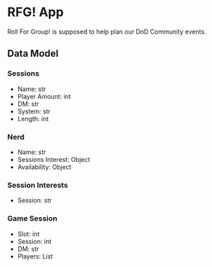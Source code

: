 # RFG! App
Roll For Group! is supposed to help plan our DnD Community events.

## Data Model

### Sessions
- Name: str
- Player Amount: int
- DM: str
- System: str
- Length: int

### Nerd
- Name: str
- Sessions Interest: Object
- Availability: Object

### Session Interests
- Session: str

### Game Session
- Slot: int
- Session: int
- DM: str
- Players: List